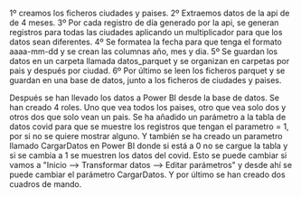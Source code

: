 1º creamos los ficheros ciudades y paises.
2º Extraemos datos de la api de de 4 meses.
3º Por cada registro de día generado por la api, se generan registros para todas las ciudades aplicando un multiplicador para que los datos sean diferentes.
4º Se formatea la fecha para que tenga el formato aaaa-mm-dd y se crean las columnas año, mes y dia.
5º Se guardan los datos en un carpeta llamada datos_parquet y se organizan en carpetas por pais y después por ciudad.
6º Por último se leen los ficheros parquet y se guardan en una base de datos, junto a los ficheros de ciudades y paises.

Después se han llevado los datos a Power BI desde la base de datos.
Se han creado 4 roles. Uno que vea todos los paises, otro que vea solo dos y otros dos que solo vean un pais.
Se ha añadido un parámetro a la tabla de datos covid para que se muestre los registros que tengan el parametro = 1, por si no se quiere mostrar alguno.
Y también se ha creado un parametro llamado CargarDatos en Power BI donde si está a 0 no se cargue la tabla y si se cambia a 1 se muestren los datos del covid. Esto se puede cambiar si vamos a "Inicio --> Transformar datos --> Editar parámetros" y desde ahí se puede cambiar el parámetro CargarDatos.
Y por último se han creado dos cuadros de mando.
